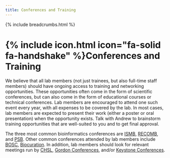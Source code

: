 ```yaml
---
title: Conferences and Training
---
```


{% include breadcrumbs.html %}

# {% include icon.html icon="fa-solid fa-handshake" %}Conferences and Training
We believe that all lab members (not just trainees, but also full-time staff members) should have ongoing access to training and networking opportunities.  These opportunities often come in the form of scientific conferences, but can also come in the form of educational courses or technical conferences.  Lab members are encouraged to attend one such event every year, with all expenses to be covered by the lab.  In most cases, lab members are expected to present their work (either a poster or oral presentation) when the opportunity exists.  Talk with Andrew to brainstorm training opportunities that are well-suited to you and to get final approval.

The three most common bioinformatics conferences are [ISMB](https://www.iscb.org/high-quality-meetings#past-ismb), [RECOMB](https://recomb.org/), and [PSB](https://psb.stanford.edu/previous/). Other common conferences attended by lab members include [BOSC](https://www.open-bio.org/events/), [Biocuration](https://www.biocuration.org/community/conferences/international-biocuration-meetings/).  In addition, lab members should look for relevant meetings run by [CHSL](https://meetings.cshl.edu/meetingshome.aspx), [Gordon Conferences](https://www.grc.org/), and/or [Keystone Conferences](https://www.keystonesymposia.org/).

